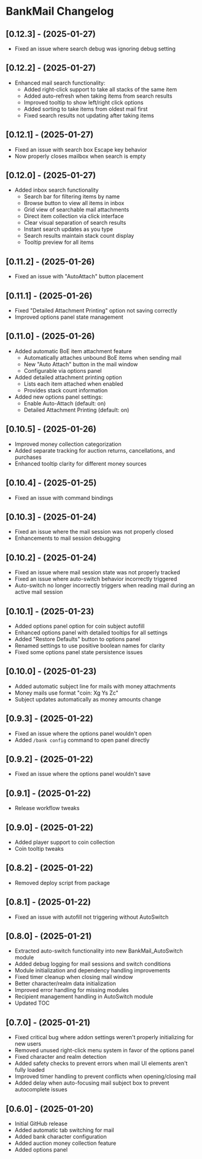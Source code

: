 # BankMail Changelog

## [0.12.3] - (2025-01-27)

- Fixed an issue where search debug was ignoring debug setting

## [0.12.2] - (2025-01-27)

- Enhanced mail search functionality:
  - Added right-click support to take all stacks of the same item
  - Added auto-refresh when taking items from search results
  - Improved tooltip to show left/right click options
  - Added sorting to take items from oldest mail first
  - Fixed search results not updating after taking items

## [0.12.1] - (2025-01-27)

- Fixed an issue with search box Escape key behavior
- Now properly closes mailbox when search is empty

## [0.12.0] - (2025-01-27)

- Added inbox search functionality
  - Search bar for filtering items by name
  - Browse button to view all items in inbox
  - Grid view of searchable mail attachments
  - Direct item collection via click interface
  - Clear visual separation of search results
  - Instant search updates as you type
  - Search results maintain stack count display
  - Tooltip preview for all items

## [0.11.2] - (2025-01-26)

- Fixed an issue with "AutoAttach" button placement

## [0.11.1] - (2025-01-26)

- Fixed "Detailed Attachment Printing" option not saving correctly
- Improved options panel state management

## [0.11.0] - (2025-01-26)

- Added automatic BoE item attachment feature
  - Automatically attaches unbound BoE items when sending mail
  - New "Auto Attach" button in the mail window
  - Configurable via options panel
- Added detailed attachment printing option
  - Lists each item attached when enabled
  - Provides stack count information
- Added new options panel settings:
  - Enable Auto-Attach (default: on)
  - Detailed Attachment Printing (default: on)

## [0.10.5] - (2025-01-26)

- Improved money collection categorization
- Added separate tracking for auction returns, cancellations, and purchases
- Enhanced tooltip clarity for different money sources

## [0.10.4] - (2025-01-25)

- Fixed an issue with command bindings

## [0.10.3] - (2025-01-24)

- Fixed an issue where the mail session was not properly closed
- Enhancements to mail session debugging

## [0.10.2] - (2025-01-24)

- Fixed an issue where mail session state was not properly tracked
- Fixed an issue where auto-switch behavior incorrectly triggered
- Auto-switch no longer incorrectly triggers when reading mail during an active mail session

## [0.10.1] - (2025-01-23)

- Added options panel option for coin subject autofill
- Enhanced options panel with detailed tooltips for all settings
- Added "Restore Defaults" button to options panel
- Renamed settings to use positive boolean names for clarity
- Fixed some options panel state persistence issues

## [0.10.0] - (2025-01-23)

- Added automatic subject line for mails with money attachments
- Money mails use format "coin: Xg Ys Zc"
- Subject updates automatically as money amounts change

## [0.9.3] - (2025-01-22)

- Fixed an issue where the options panel wouldn't open
- Added `/bank config` command to open panel directly

## [0.9.2] - (2025-01-22)

- Fixed an issue where the options panel wouldn't save

## [0.9.1] - (2025-01-22)

- Release workflow tweaks

## [0.9.0] - (2025-01-22)

- Added player support to coin collection
- Coin tooltip tweaks

## [0.8.2] - (2025-01-22)

- Removed deploy script from package

## [0.8.1] - (2025-01-22)

- Fixed an issue with autofill not triggering without AutoSwitch

## [0.8.0] - (2025-01-21)

- Extracted auto-switch functionality into new BankMail_AutoSwitch module
- Added debug logging for mail sessions and switch conditions
- Module initialization and dependency handling improvements
- Fixed timer cleanup when closing mail window
- Better character/realm data initialization
- Improved error handling for missing modules
- Recipient management handling in AutoSwitch module
- Updated TOC

## [0.7.0] - (2025-01-21)

- Fixed critical bug where addon settings weren't properly initializing for new users
- Removed unused right-click menu system in favor of the options panel
- Fixed character and realm detection
- Added safety checks to prevent errors when mail UI elements aren't fully loaded
- Improved timer handling to prevent conflicts when opening/closing mail
- Added delay when auto-focusing mail subject box to prevent autocomplete issues

## [0.6.0] - (2025-01-20)

- Initial GitHub release
- Added automatic tab switching for mail
- Added bank character configuration
- Added auction money collection feature
- Added options panel

